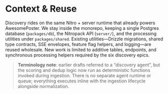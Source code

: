 # Context & Reuse
Discovery rides on the same Nitro + server runtime that already powers AwesomePoster. We stay inside the monorepo, keeping a single Postgres database (`packages/db`), the Nitropack API (`server/`), and the processing utilities under `packages/shared`. Existing utilities—Drizzle migrations, shared type contracts, SSE envelopes, feature flag helpers, and logging—are reused wholesale. New work is limited to additive tables, endpoints, and synchronous processing helpers required by the six discovery epics.

> **Terminology note**: earlier drafts referred to a “discovery agent”, but the scoring and dedup logic now run as deterministic functions invoked during ingestion. There is no separate agent runtime or queue; everything executes inline with the ingestion lifecycle alongside normalization.
